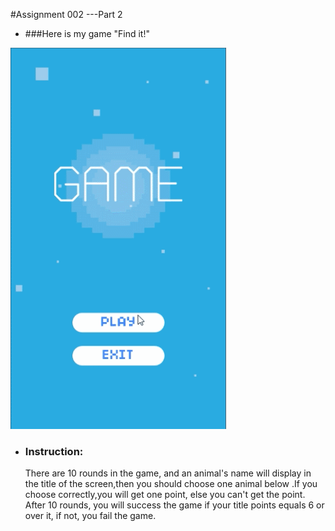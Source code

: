 #Assignment 002 ---Part 2

- ###Here is my game "Find it!"

![demo](https://github.com/lining9717/game-animals/blob/master/display/Display.gif?raw=true)

- ### Instruction:

  There are 10 rounds in the game, and an animal's name will display in the title of the screen,then you should choose one animal below .If you choose correctly,you will get one point, else you can't get the point. After 10 rounds, you will success the game if your title points equals 6 or over it, if not, you fail the game.

  ​
